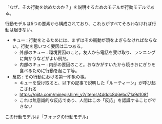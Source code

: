 

「なぜ、その行動を始めたのか？」を説明するためのモデルが行動モデルである。

行動モデルは5つの要素から構成されており、これらがすべてそろわなければ行動は起きない。


- キュー : 行動をとるためには、まずはその衝動が頭をよぎらなければならない。行動を思いつく要因は二つある。
    - 外部のキュー : 環境要因のこと。友人から電話を受け取り、ランニングに向かうなどがよい例だ。
    - 内部のキュー : 内部の要因のこと。おなかがすいたから焼きおにぎりを食べるために行動を起こす等。
- 反応 : その行動における第一印象の事。
    - キューを受け取ると、以下の記事で説明した「ルーティーン」が呼び起こされる
    - https://qiita.com/minegishirei_v2/items/4dddc8d6ebd71a9d108f
    - これは無意識的な反応であり、人間はこの「反応」を認識することができない


この行動モデルは「フォッグの行動モデル」



